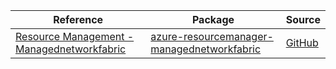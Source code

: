 | Reference | Package | Source |
|---|---|---|
|[Resource Management - Managednetworkfabric](resourcemanager-managednetworkfabric-readme.md)|[azure-resourcemanager-managednetworkfabric](https://repo1.maven.org/maven2/com/azure/resourcemanager/azure-resourcemanager-managednetworkfabric)|[GitHub](https://github.com/Azure/azure-sdk-for-java/blob/main/sdk/managednetworkfabric/azure-resourcemanager-managednetworkfabric)|
